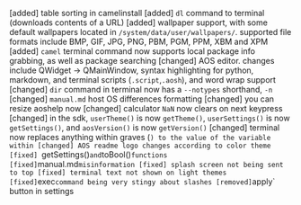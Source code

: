 [added] table sorting in camelinstall
[added] `dl` command to terminal (downloads contents of a URL)
[added] wallpaper support, with some default wallpapers located in `/system/data/user/wallpapers/`. supported file formats include BMP, GIF, JPG, PNG, PBM, PGM, PPM, XBM and XPM
[added] `camel` terminal command now supports local package info grabbing, as well as package searching
[changed] AOS editor. changes include QWidget -> QMainWindow, syntax highlighting for python, markdown, and terminal scripts (`.script`,`.aosh`), and word wrap support
[changed] `dir` command in terminal now has a `--notypes` shorthand, `-n`
[changed] `manual.md` host OS differences formatting
[changed] you can resize aoshelp now
[changed] calculator `NaN` now clears on next keypress
[changed] in the sdk, `userTheme()` is now `getTheme()`, `userSettings()` is now `getSettings()`, and `aosVersion()` is now `getVersion()`
[changed] terminal now replaces anything within graves (`) to the value of the variable within
[changed] AOS readme logo changes according to color theme
[fixed] `getSettings()` and `toBool()` functions
[fixed] `manual.md` misinformation
[fixed] splash screen not being sent to top
[fixed] terminal text not shown on light themes
[fixed] `exec` command being very stingy about slashes
[removed] `apply` button in settings